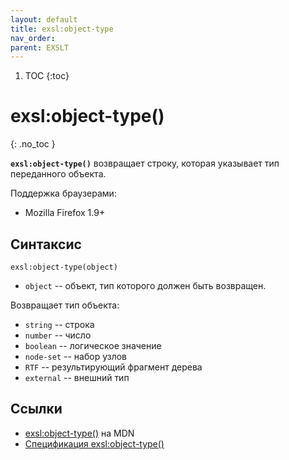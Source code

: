 ```yaml
---
layout: default
title: exsl​:object-type
nav_order:
parent: EXSLT
---
```


<!-- prettier-ignore-start -->
1. TOC
{:toc}

# exsl​:object-type()
{: .no_toc }
<!-- prettier-ignore-end -->

**`exsl:object-type()`** возвращает строку, которая указывает тип переданного объекта.

Поддержка браузерами:

- Mozilla Firefox 1.9+

## Синтаксис

```
exsl:object-type(object)
```

- `object` -- объект, тип которого должен быть возвращен.

Возвращает тип объекта:

- `string` -- строка
- `number` -- число
- `boolean` -- логическое значение
- `node-set` -- набор узлов
- `RTF` -- результирующий фрагмент дерева
- `external` -- внешний тип

## Ссылки

- [exsl​:object-type()](https://developer.mozilla.org/en-US/docs/Web/EXSLT/exsl/object-type) на MDN
- [Спецификация exsl​:object-type()](https://developer.mozilla.org/en-US/docs/Web/EXSLT/exsl/object-type)
